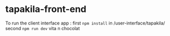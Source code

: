 # tapakila-front-end

To run the client interface app :
first ```` npm install ```` in /user-interface/tapakila/
second ```` npm run dev ```` 
vita n chocolat
